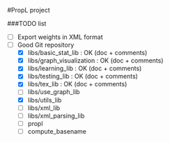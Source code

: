 #PropL project

###TODO list

*   [ ] Export weights in XML format
*   [ ] Good Git repository
  *   [x] libs/basic_stat_lib : OK (doc + comments)
  *   [x] libs/graph_visualization : OK (doc + comments)
  *   [x] libs/learning_lib : OK (doc + comments)
  *   [x] libs/testing_lib : OK (doc + comments)
  *   [x] libs/tex_lib : OK (doc + comments)
  *   [ ] libs/use_graph_lib
  *   [x] libs/utils_lib
  *   [ ] libs/xml_lib
  *   [ ] libs/xml_parsing_lib
  *   [ ] propl
  *   [ ] compute_basename
